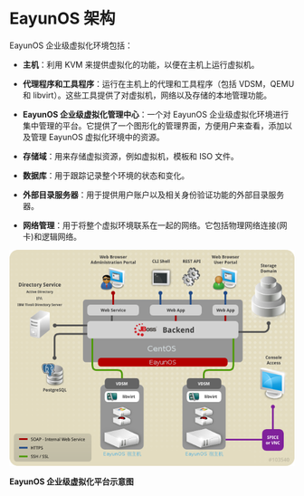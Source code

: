 # EayunOS 架构

EayunOS 企业级虚拟化环境包括：

-   **主机**：利用 KVM 来提供虚拟化的功能，以便在主机上运行虚拟机。

-   **代理程序和工具程序**：运行在主机上的代理和工具程序（包括 VDSM，QEMU 和 libvirt）。这些工具提供了对虚拟机，网络以及存储的本地管理功能。

-   **EayunOS 企业级虚拟化管理中心**：一个对 EayunOS 企业级虚拟化环境进行集中管理的平台。它提供了一个图形化的管理界面，方便用户来查看，添加以及管理 EayunOS 虚拟化环境中的资源。

-   **存储域**：用来存储虚拟资源，例如虚拟机，模板和 ISO 文件。

-   **数据库**：用于跟踪记录整个环境的状态和变化。

-   **外部目录服务器**：用于提供用户账户以及相关身份验证功能的外部目录服务器。

-   **网络管理**：用于将整个虚拟环境联系在一起的网络。它包括物理网络连接(网卡)和逻辑网络。

![EayunOS 架构](../images/eayunos_architecture.png)

**EayunOS 企业级虚拟化平台示意图**
